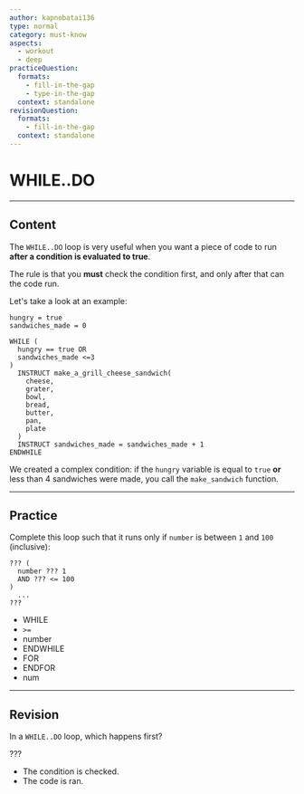 ```yaml
---
author: kapnobatai136
type: normal
category: must-know
aspects:
  - workout
  - deep
practiceQuestion:
  formats:
    - fill-in-the-gap
    - type-in-the-gap
  context: standalone
revisionQuestion:
  formats:
    - fill-in-the-gap
  context: standalone
---
```


# WHILE..DO


---

## Content

The `WHILE..DO` loop is very useful when you want a piece of code to run **after a condition is evaluated to true**. 

The rule is that you **must** check the condition first, and only after that can the code run.

Let's take a look at an example:

```plain-text
hungry = true
sandwiches_made = 0

WHILE (
  hungry == true OR 
  sandwiches_made <=3
)
  INSTRUCT make_a_grill_cheese_sandwich(
    cheese, 
    grater, 
    bowl, 
    bread, 
    butter, 
    pan, 
    plate
  )
  INSTRUCT sandwiches_made = sandwiches_made + 1
ENDWHILE
```

We created a complex condition: if the `hungry` variable is equal to `true` **or** less than 4 sandwiches were made, you call the `make_sandwich` function.


---

## Practice

Complete this loop such that it runs only if `number` is between `1` and `100` (inclusive):

```plain-text
??? (
  number ??? 1 
  AND ??? <= 100
)
  ...
???
```

- WHILE
- `>=`
- number
- ENDWHILE
- FOR
- ENDFOR
- num


---

## Revision

In a `WHILE..DO` loop, which happens first?

???

- The condition is checked.
- The code is ran.
